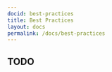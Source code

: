 ```yaml
---
docid: best-practices
title: Best Practices
layout: docs
permalink: /docs/best-practices
---
```


## TODO
